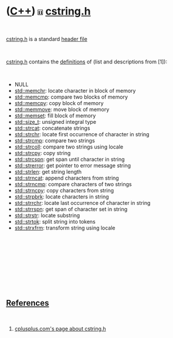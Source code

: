 
 

 

 

 

 

([C++](Cpp.md)) ![C++11](PicCpp11.png) [cstring.h](CppCstringH.md)
====================================================================

 

[cstring.h](CppCstringH.md) is a standard [header
file](CppHeaderFile.md)

 

[cstring.h](CppCstringH.md) contains the
[definitions](CppDefinition.md) of (list and descriptions from \[1\]):

 

-   NULL
-   [std::memchr](CppMemchr.md): locate character in block of memory
-   [std::memcmp](CppMemcmp.md): compare two blocks of memory
-   [std::memcpy](CppMemcpy.md): copy block of memory
-   [std::memmove](CppMemmove.md): move block of memory
-   [std::memset](CppMemset.md): fill block of memory
-   [std::size\_t](CppSize_t.md): unsigned integral type
-   [std::strcat](CppStrcat.md): concatenate strings
-   [std::strchr](CppStrchr.md): locate first occurrence of character
    in string
-   [std::strcmp](CppStrcmp.md): compare two strings
-   [std::strcoll](CppStrcoll.md): compare two strings using locale
-   [std::strcpy](CppStdStrcpy.md): copy string
-   [std::strcspn](CppStrcspn.md): get span until character in string
-   [std::strerror](CppStrerror.md): get pointer to error message
    string
-   [std::strlen](CppStrlen.md): get string length
-   [std::strncat](CppStrncat.md): append characters from string
-   [std::strncmp](CppStrncmp.md): compare characters of two strings
-   [std::strncpy](CppStrncpy.md): copy characters from string
-   [std::strpbrk](CppStrpbrk.md): locate characters in string
-   [std::strrchr](CppStrrchr.md): locate last occurrence of character
    in string
-   [std::strrspn](CppStrspn.md): get span of character set in string
-   [std::strstr](CppStrstr.md): locate substring
-   [std::strtok](CppStrtok.md): split string into tokens
-   [std::strxfrm](CppStrxfrm.md): transform string using locale

 

 

 

 

 

[References](CppReferences.md)
-------------------------------

 

1.  [cplusplus.com's page about
    cstring.h](http://www.cplusplus.com/reference/cstring)

 

 

 

 

 

 

